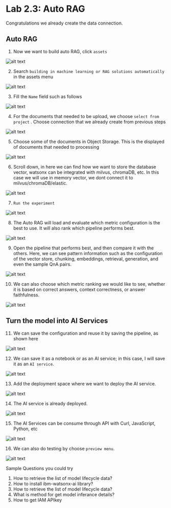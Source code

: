 # Lab 2.3: Auto RAG
Congratulations we already create the data connection.

## Auto RAG
1.  Now we want to build auto RAG, click `assets` 

![alt text](image/image-14.png)

2. Search `building in machine learning or RAG solutions automatically` in the assets menu

![alt text](image/image-15.png)

3. Fill the `Name` field such as follows 

![alt text](image/image-16.png)

4. For the documents that needed to be upload, we choose `select from project` . Choose connection that we already create from previous steps

![alt text](image/image-7.png)

5. Choose some of the documents in Object Storage. This is the displayed of documents that needed to processing

![alt text](image/image-17.png)

6. Scroll down, in here we can find how we want to store the database vector, watsonx can be integrated with milvus, chromaDB, etc. In this case we will use in memory vector, we dont connect it to milvus/chromaDB/elastic.

![alt text](image/image-19.png)

7. `Run the experiment`

![alt text](image/image-23.png)

8. The Auto RAG will load and evaluate which metric configuration is the best to use. It will also rank which pipeline performs best.

![alt text](image/image-24.png)

9. Open the pipeline that performs best, and then compare it with the others. Here, we can see pattern information such as the configuration of the vector store, chunking, embeddings, retrieval, generation, and even the sample QnA pairs.

![alt text](image/image-25.png)

10. We can also choose which metric ranking we would like to see, whether it is based on correct answers, context correctness, or answer faithfulness.

![alt text](image/image-26.png)

## Turn the model into AI Services
11. We can save the configuration and reuse it by saving the pipeline, as shown here

![alt text](image/image-27.png)

12. We can save it as a notebook or as an AI service; in this case, I will save it as an `AI service`.

![alt text](image/image-28.png)

13. Add the deployment space where we want to deploy the AI service.

![alt text](image/image-29.png)

14. The AI service is already deployed.

![alt text](image/image-30.png)

15. The AI Services can be consume through API with Curl, JavaScript, Python, etc 

![alt text](image/image-31.png)

16. We can also do testing by choose `preview menu`. 

![alt text](image/image-32.png)

Sample Questions you could try
1. How to retrieve the list of model lifecycle data?
2. How to install ibm-watsonx-ai library?
3. How to retrieve the list of model lifecycle data?
4. What is method for get model inferance details?
5. How to get IAM APIkey

